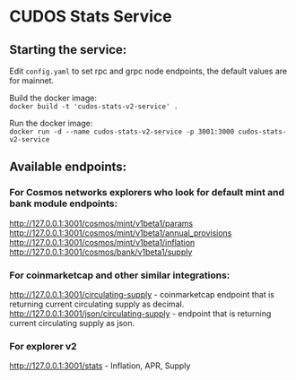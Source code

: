 # CUDOS Stats Service

## Starting the service:

Edit ```config.yaml``` to set rpc and grpc node endpoints, the default values are for mainnet.

Build the docker image:\
```docker build -t 'cudos-stats-v2-service' .```

Run the docker image:\
```docker run -d --name cudos-stats-v2-service -p 3001:3000 cudos-stats-v2-service```

## Available endpoints:

### For Cosmos networks explorers who look for default mint and bank module endpoints:
http://127.0.0.1:3001/cosmos/mint/v1beta1/params  
http://127.0.0.1:3001/cosmos/mint/v1beta1/annual_provisions  
http://127.0.0.1:3001/cosmos/mint/v1beta1/inflation  
http://127.0.0.1:3001/cosmos/bank/v1beta1/supply  

### For coinmarketcap and other similar integrations:
http://127.0.0.1:3001/circulating-supply - coinmarketcap endpoint that is returning current circulating supply as decimal.\
http://127.0.0.1:3001/json/circulating-supply - endpoint that is returning current circulating supply as json.

### For explorer v2
http://127.0.0.1:3001/stats - Inflation, APR, Supply